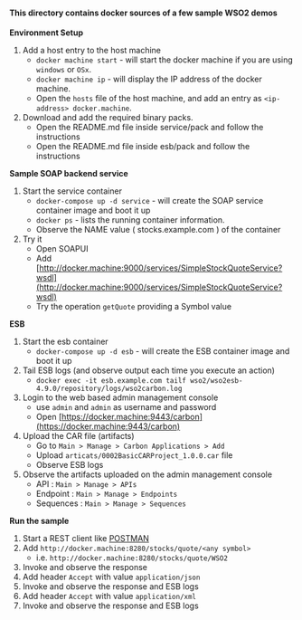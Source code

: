 #### This directory contains docker sources of a few sample WSO2 demos ####

**Environment Setup**
	
  1. Add a host entry to the host machine
     - `docker machine start` - will start the docker machine if you are using `windows` or `OSx`.
     - `docker machine ip` - will display the IP address of the docker machine.
     - Open the `hosts` file of the host machine, and add an entry as `<ip-address> docker.machine`.
  2. Download and add the required binary packs.
     - Open the README.md file inside service/pack and follow the instructions
     - Open the README.md file inside esb/pack and follow the instructions

**Sample SOAP backend service**

  1. Start the service container
     - `docker-compose up -d service` - will create the SOAP service container image and boot it up
     - `docker ps` - lists the running container information. 
     - Observe the NAME value ( stocks.example.com ) of the container
  2. Try it
     - Open SOAPUI
     - Add [http://docker.machine:9000/services/SimpleStockQuoteService?wsdl](http://docker.machine:9000/services/SimpleStockQuoteService?wsdl)
     - Try the operation `getQuote` providing a Symbol value
     
**ESB**

  1. Start the esb container
     - `docker-compose up -d esb` - will create the ESB container image and boot it up
  2. Tail ESB logs (and observe output each time you execute an action)
     - `docker exec -it esb.example.com tailf wso2/wso2esb-4.9.0/repository/logs/wso2carbon.log`
  3. Login to the web based admin management console
     - use `admin` and `admin` as username and password
     - Open [https://docker.machine:9443/carbon](https://docker.machine:9443/carbon)
  4. Upload the CAR file (artifacts)
     - Go to `Main > Manage > Carbon Applications > Add`
     - Upload `articats/0002BasicCARProject_1.0.0.car` file
     - Observe ESB logs
  5. Observe the artifacts uploaded on the admin management console
     - API : `Main > Manage > APIs`
     - Endpoint : `Main > Manage > Endpoints`
     - Sequences : `Main > Manage > Sequences`
     
**Run the sample**

  1. Start a REST client like [POSTMAN](https://chrome.google.com/webstore/detail/postman/fhbjgbiflinjbdggehcddcbncdddomop?hl=en)
  2. Add `http://docker.machine:8280/stocks/quote/<any symbol>`
     - i.e. `http://docker.machine:8280/stocks/quote/WSO2`
  3. Invoke and observe the response
  4. Add header `Accept` with value `application/json`
  5. Invoke and observe the response and ESB logs
  6. Add header `Accept` with value `application/xml`
  7. Invoke and observe the response and ESB logs
  